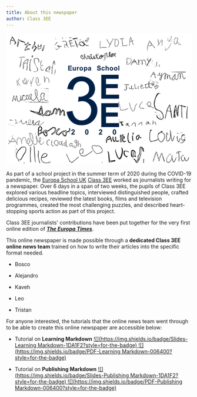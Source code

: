 ```yaml
---
title: About this newspaper
author: Class 3EE
---
```


![](https://raw.githubusercontent.com/europa-ee/europa-ee.github.io/master/static/images/class3EE.png)

As part of a school project in the summer term of 2020 during the COVID-19 pandemic, the [Europa School UK](https://europaschooluk.org) [Class 3EE](https://www.europa-ee.org.uk) worked as journalists writing for a newspaper. Over 6 days in a span of two weeks, the pupils of Class 3EE explored various headline topics, interviewed distinguished people, crafted delicious recipes, reviewed the latest books, films and television programmes, created the most challenging puzzles, and described heart-stopping sports action as part of this project.

Class 3EE journalists' contributions have been put together for the very first online edition of [***The Europa Times***](https://news.europa-ee.org.uk).

This online newspaper is made possible through a **dedicated Class 3EE online news team** trained on how to write their articles into the specific format needed.

* Bosco

* Alejandro

* Kaveh

* Leo

* Tristan

For anyone interested, the tutorials that the online news team went through to be able to create this online newspaper are accessible below:

* Tutorial on **Learning Markdown** 
[ ![](https://img.shields.io/badge/Slides-Learning Markdown-1DA1F2?style=for-the-badge) ](https://tutorials.europa-ee.org.uk/learningMarkdown/) 
[ ![](https://img.shields.io/badge/PDF-Learning Markdown-006400?style=for-the-badge) ](https://tutorials.europa-ee.org.uk/learningMarkdown.pdf)

* Tutorial on **Publishing Markdown** 
[ ![](https://img.shields.io/badge/Slides-Publishing Markdown-1DA1F2?style=for-the-badge) ](https://tutorials.europa-ee.org.uk/publishingMarkdown/) 
[ ![](https://img.shields.io/badge/PDF-Publishing Markdown-006400?style=for-the-badge) ](https://tutorials.europa-ee.org.uk/publishingMarkdown.pdf)


<br>
<br>
